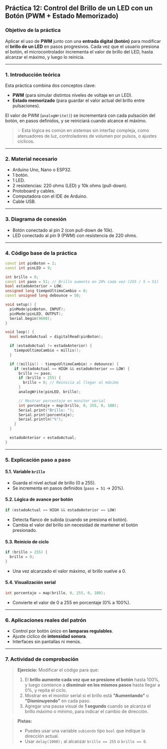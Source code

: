 ## **Práctica 12: Control del Brillo de un LED con un Botón (PWM + Estado Memorizado)**

### **Objetivo de la práctica**

Aplicar el uso de **PWM** junto con una **entrada digital (botón)** para modificar el **brillo de un LED** en pasos progresivos. Cada vez que el usuario presiona el botón, el microcontrolador incrementa el valor de brillo del LED, hasta alcanzar el máximo, y luego lo reinicia.

---

### **1. Introducción teórica**

Esta práctica combina dos conceptos clave:

* **PWM** (para simular distintos niveles de voltaje en un LED).
* **Estado memorizado** (para guardar el valor actual del brillo entre pulsaciones).

El valor de PWM (`analogWrite()`) se incrementará con cada pulsación del botón, en pasos definidos, y se reiniciará cuando alcance el máximo.

> 💡 Esta lógica es común en sistemas sin interfaz compleja, como atenuadores de luz, controladores de volumen por pulsos, o ajustes cíclicos.

---

### **2. Material necesario**

* Arduino Uno, Nano o ESP32.
* 1 botón.
* 1 LED.
* 2 resistencias: 220 ohms (LED) y 10k ohms (pull-down).
* Protoboard y cables.
* Computadora con el IDE de Arduino.
* Cable USB.

---

### **3. Diagrama de conexión**

* Botón conectado al pin 2 (con pull-down de 10k).
* LED conectado al pin 9 (PWM) con resistencia de 220 ohms.

---

### **4. Código base de la práctica**

```cpp
const int pinBoton = 2;
const int pinLED = 9;

int brillo = 0;
const int paso = 51; // Brillo aumenta en 20% cada vez (255 / 5 ≈ 51)
bool estadoAnterior = LOW;
unsigned long tiempoUltimoCambio = 0;
const unsigned long debounce = 50;

void setup() {
  pinMode(pinBoton, INPUT);
  pinMode(pinLED, OUTPUT);
  Serial.begin(9600);
}

void loop() {
  bool estadoActual = digitalRead(pinBoton);

  if (estadoActual != estadoAnterior) {
    tiempoUltimoCambio = millis();
  }

  if ((millis() - tiempoUltimoCambio) > debounce) {
    if (estadoActual == HIGH && estadoAnterior == LOW) {
      brillo += paso;
      if (brillo > 255) {
        brillo = 0; // Reinicia al llegar al máximo
      }
      analogWrite(pinLED, brillo);

      // Mostrar porcentaje en monitor serial
      int porcentaje = map(brillo, 0, 255, 0, 100);
      Serial.print("Brillo: ");
      Serial.print(porcentaje);
      Serial.println("%");
    }
  }

  estadoAnterior = estadoActual;
}
```

---

### **5. Explicación paso a paso**

#### **5.1. Variable `brillo`**

* Guarda el nivel actual de brillo (0 a 255).
* Se incrementa en pasos definidos (`paso = 51` → 20%).

#### **5.2. Lógica de avance por botón**

```cpp
if (estadoActual == HIGH && estadoAnterior == LOW)
```

* Detecta flanco de subida (cuando se presiona el botón).
* Cambia el valor del brillo sin necesidad de mantener el botón presionado.

#### **5.3. Reinicio de ciclo**

```cpp
if (brillo > 255) {
  brillo = 0;
}
```

* Una vez alcanzado el valor máximo, el brillo vuelve a 0.

#### **5.4. Visualización serial**

```cpp
int porcentaje = map(brillo, 0, 255, 0, 100);
```

* Convierte el valor de 0 a 255 en porcentaje (0% a 100%).

---

### **6. Aplicaciones reales del patrón**

* Control por botón único en **lamparas regulables**.
* Ajuste cíclico de **intensidad sonora**.
* Interfaces sin pantallas ni menús.

---

### **7. Actividad de comprobación**

> **Ejercicio:** Modificar el código para que:
>
> 1. El **brillo aumente cada vez que se presione el botón** hasta 100%, y luego comience a **disminuir en los mismos pasos** hasta llegar a 0%, y repita el ciclo.
> 2. Mostrar en el monitor serial si el brillo está **"Aumentando"** o **"Disminuyendo"** en cada paso.
> 3. Agregar una pausa visual de **1 segundo** cuando se alcanza el brillo máximo o mínimo, para indicar el cambio de dirección.

> **Pistas:**
>
> * Puedes usar una variable `subiendo` tipo `bool` que indique la dirección actual.
> * Usar `delay(1000);` al alcanzar `brillo == 255` o `brillo == 0`.

